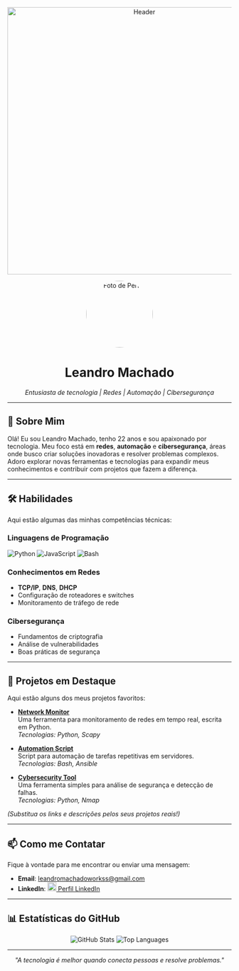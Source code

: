 <p align="center">
  <img src="https://capsule-render.vercel.app/api?text=Olá!%20Bem-vindo%20ao%20meu%20Perfil!&animation=fadeIn&type=waving&color=gradient&height=120" alt="Header" width="600">
</p>

<p align="center">
  <img src="https://example.com/sua-foto.jpg" alt="Foto de Perfil" width="150" style="border-radius:50%;">
</p>

<h1 align="center">Leandro Machado</h1>
<p align="center">
  <em>Entusiasta de tecnologia | Redes | Automação | Cibersegurança</em>
</p>

---

## 🚀 Sobre Mim
Olá! Eu sou Leandro Machado, tenho 22 anos e sou apaixonado por tecnologia. Meu foco está em **redes**, **automação** e **cibersegurança**, áreas onde busco criar soluções inovadoras e resolver problemas complexos. Adoro explorar novas ferramentas e tecnologias para expandir meus conhecimentos e contribuir com projetos que fazem a diferença.

---

## 🛠️ Habilidades
Aqui estão algumas das minhas competências técnicas:

### Linguagens de Programação
![Python](https://img.shields.io/badge/Python-3776AB?style=for-the-badge&logo=python&logoColor=white)
![JavaScript](https://img.shields.io/badge/JavaScript-F7DF1E?style=for-the-badge&logo=javascript&logoColor=black)
![Bash](https://img.shields.io/badge/Bash-4EAA25?style=for-the-badge&logo=gnu-bash&logoColor=white)


### Conhecimentos em Redes
- **TCP/IP**, **DNS**, **DHCP**
- Configuração de roteadores e switches
- Monitoramento de tráfego de rede

### Cibersegurança
- Fundamentos de criptografia
- Análise de vulnerabilidades
- Boas práticas de segurança

---

## 🌟 Projetos em Destaque
Aqui estão alguns dos meus projetos favoritos:

- **[Network Monitor](https://github.com/leandromachado/network-monitor)**  
  Uma ferramenta para monitoramento de redes em tempo real, escrita em Python.  
  _Tecnologias: Python, Scapy_

- **[Automation Script](https://github.com/leandromachado/automation-script)**  
  Script para automação de tarefas repetitivas em servidores.  
  _Tecnologias: Bash, Ansible_

- **[Cybersecurity Tool](https://github.com/leandromachado/cybersecurity-tool)**  
  Uma ferramenta simples para análise de segurança e detecção de falhas.  
  _Tecnologias: Python, Nmap_

*(Substitua os links e descrições pelos seus projetos reais!)*

---

## 📫 Como me Contatar
Fique à vontade para me encontrar ou enviar uma mensagem:

- **Email**: leandromachadoworkss@gmail.com  
- **LinkedIn**: <a href="https://www.linkedin.com/in/leandro-machadotec"><img src="https://img.icons8.com/color/48/000000/linkedin.png" width="20"/> Perfil LinkedIn</a>  

---

## 📊 Estatísticas do GitHub
<p align="center">
  <img src="https://github-readme-stats.vercel.app/api?username=leandromachado&show_icons=true&theme=radical" alt="GitHub Stats">
  <img src="https://github-readme-stats.vercel.app/api/top-langs/?username=leandromachado&layout=compact&theme=radical" alt="Top Languages">
</p>

---

<p align="center">
  <em>"A tecnologia é melhor quando conecta pessoas e resolve problemas."</em>
</p>
